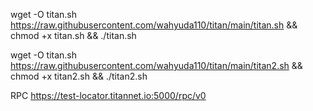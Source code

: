 wget -O titan.sh https://raw.githubusercontent.com/wahyuda110/titan/main/titan.sh && chmod +x titan.sh && ./titan.sh

wget -O titan.sh https://raw.githubusercontent.com/wahyuda110/titan/main/titan2.sh && chmod +x titan2.sh && ./titan2.sh

RPC
https://test-locator.titannet.io:5000/rpc/v0
